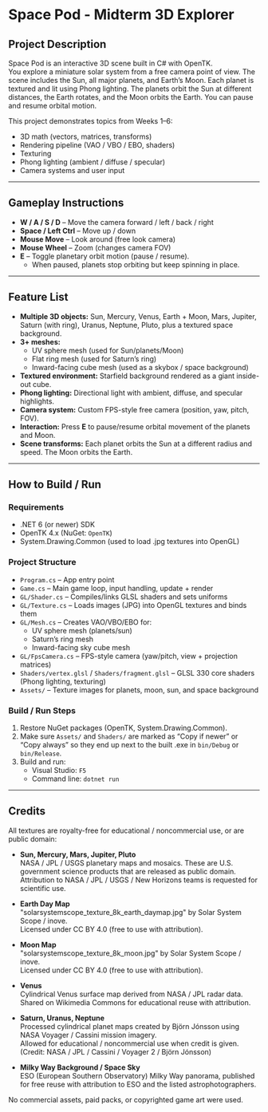 # Space Pod - Midterm 3D Explorer

## Project Description
Space Pod is an interactive 3D scene built in C# with OpenTK.  
You explore a miniature solar system from a free camera point of view. The scene includes the Sun, all major planets, and Earth’s Moon. Each planet is textured and lit using Phong lighting. The planets orbit the Sun at different distances, the Earth rotates, and the Moon orbits the Earth. You can pause and resume orbital motion.

This project demonstrates topics from Weeks 1–6:
- 3D math (vectors, matrices, transforms)
- Rendering pipeline (VAO / VBO / EBO, shaders)
- Texturing
- Phong lighting (ambient / diffuse / specular)
- Camera systems and user input

---

## Gameplay Instructions
- **W / A / S / D** – Move the camera forward / left / back / right  
- **Space / Left Ctrl** – Move up / down  
- **Mouse Move** – Look around (free look camera)  
- **Mouse Wheel** – Zoom (changes camera FOV)  
- **E** – Toggle planetary orbit motion (pause / resume).  
  - When paused, planets stop orbiting but keep spinning in place.

---

## Feature List
- **Multiple 3D objects:** Sun, Mercury, Venus, Earth + Moon, Mars, Jupiter, Saturn (with ring), Uranus, Neptune, Pluto, plus a textured space background.
- **3+ meshes:**
  - UV sphere mesh (used for Sun/planets/Moon)
  - Flat ring mesh (used for Saturn’s ring)
  - Inward-facing cube mesh (used as a skybox / space background)
- **Textured environment:** Starfield background rendered as a giant inside-out cube.
- **Phong lighting:** Directional light with ambient, diffuse, and specular highlights.
- **Camera system:** Custom FPS-style free camera (position, yaw, pitch, FOV).
- **Interaction:** Press **E** to pause/resume orbital movement of the planets and Moon.
- **Scene transforms:** Each planet orbits the Sun at a different radius and speed. The Moon orbits the Earth.

---

## How to Build / Run

### Requirements
- .NET 6 (or newer) SDK  
- OpenTK 4.x (NuGet: `OpenTK`)  
- System.Drawing.Common (used to load .jpg textures into OpenGL)

### Project Structure
- `Program.cs` – App entry point  
- `Game.cs` – Main game loop, input handling, update + render  
- `GL/Shader.cs` – Compiles/links GLSL shaders and sets uniforms  
- `GL/Texture.cs` – Loads images (JPG) into OpenGL textures and binds them  
- `GL/Mesh.cs` – Creates VAO/VBO/EBO for:
  - UV sphere mesh (planets/sun)
  - Saturn’s ring mesh
  - Inward-facing sky cube mesh
- `GL/FpsCamera.cs` – FPS-style camera (yaw/pitch, view + projection matrices)
- `Shaders/vertex.glsl` / `Shaders/fragment.glsl` – GLSL 330 core shaders (Phong lighting, texturing)
- `Assets/` – Texture images for planets, moon, sun, and space background

### Build / Run Steps
1. Restore NuGet packages (OpenTK, System.Drawing.Common).
2. Make sure `Assets/` and `Shaders/` are marked as “Copy if newer” or “Copy always” so they end up next to the built .exe in `bin/Debug` or `bin/Release`.
3. Build and run:
   - Visual Studio: `F5`  
   - Command line: `dotnet run`

---

## Credits

All textures are royalty-free for educational / noncommercial use, or are public domain:

- **Sun, Mercury, Mars, Jupiter, Pluto**  
  NASA / JPL / USGS planetary maps and mosaics. These are U.S. government science products that are released as public domain. Attribution to NASA / JPL / USGS / New Horizons teams is requested for scientific use.

- **Earth Day Map**  
  "solarsystemscope_texture_8k_earth_daymap.jpg" by Solar System Scope / inove.  
  Licensed under CC BY 4.0 (free to use with attribution).

- **Moon Map**  
  "solarsystemscope_texture_8k_moon.jpg" by Solar System Scope / inove.  
  Licensed under CC BY 4.0 (free to use with attribution).

- **Venus**  
  Cylindrical Venus surface map derived from NASA / JPL radar data.  
  Shared on Wikimedia Commons for educational reuse with attribution.

- **Saturn, Uranus, Neptune**  
  Processed cylindrical planet maps created by Björn Jónsson using NASA Voyager / Cassini mission imagery.  
  Allowed for educational / noncommercial use when credit is given.  
  (Credit: NASA / JPL / Cassini / Voyager 2 / Björn Jónsson)

- **Milky Way Background / Space Sky**  
  ESO (European Southern Observatory) Milky Way panorama, published for free reuse with attribution to ESO and the listed astrophotographers.

No commercial assets, paid packs, or copyrighted game art were used.

